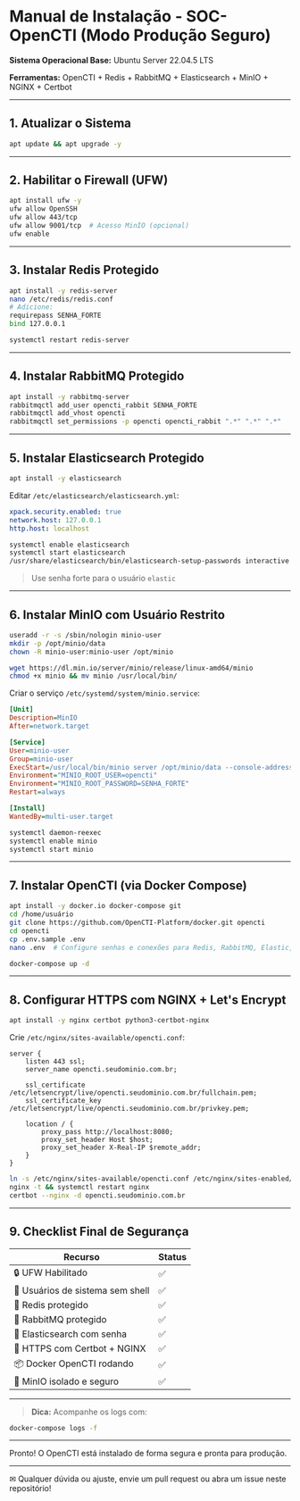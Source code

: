 # Manual de Instalação - SOC-OpenCTI (Modo Produção Seguro)

**Sistema Operacional Base:** Ubuntu Server 22.04.5 LTS

**Ferramentas:** OpenCTI + Redis + RabbitMQ + Elasticsearch + MinIO + NGINX + Certbot

---

## 1. Atualizar o Sistema

```bash
apt update && apt upgrade -y
```

---

## 2. Habilitar o Firewall (UFW)

```bash
apt install ufw -y
ufw allow OpenSSH
ufw allow 443/tcp
ufw allow 9001/tcp  # Acesso MinIO (opcional)
ufw enable
```

---

## 3. Instalar Redis Protegido

```bash
apt install -y redis-server
nano /etc/redis/redis.conf
# Adicione:
requirepass SENHA_FORTE
bind 127.0.0.1
```

```bash
systemctl restart redis-server
```

---

## 4. Instalar RabbitMQ Protegido

```bash
apt install -y rabbitmq-server
rabbitmqctl add_user opencti_rabbit SENHA_FORTE
rabbitmqctl add_vhost opencti
rabbitmqctl set_permissions -p opencti opencti_rabbit ".*" ".*" ".*"
```

---

## 5. Instalar Elasticsearch Protegido

```bash
apt install -y elasticsearch
```

Editar `/etc/elasticsearch/elasticsearch.yml`:

```yaml
xpack.security.enabled: true
network.host: 127.0.0.1
http.host: localhost
```

```bash
systemctl enable elasticsearch
systemctl start elasticsearch
/usr/share/elasticsearch/bin/elasticsearch-setup-passwords interactive
```

> Use senha forte para o usuário `elastic`

---

## 6. Instalar MinIO com Usuário Restrito

```bash
useradd -r -s /sbin/nologin minio-user
mkdir -p /opt/minio/data
chown -R minio-user:minio-user /opt/minio
```

```bash
wget https://dl.min.io/server/minio/release/linux-amd64/minio
chmod +x minio && mv minio /usr/local/bin/
```

Criar o serviço `/etc/systemd/system/minio.service`:

```ini
[Unit]
Description=MinIO
After=network.target

[Service]
User=minio-user
Group=minio-user
ExecStart=/usr/local/bin/minio server /opt/minio/data --console-address ":9001"
Environment="MINIO_ROOT_USER=opencti"
Environment="MINIO_ROOT_PASSWORD=SENHA_FORTE"
Restart=always

[Install]
WantedBy=multi-user.target
```

```bash
systemctl daemon-reexec
systemctl enable minio
systemctl start minio
```

---

## 7. Instalar OpenCTI (via Docker Compose)

```bash
apt install -y docker.io docker-compose git
cd /home/usuário
git clone https://github.com/OpenCTI-Platform/docker.git opencti
cd opencti
cp .env.sample .env
nano .env  # Configure senhas e conexões para Redis, RabbitMQ, Elastic, MinIO etc.
```

```bash
docker-compose up -d
```

---

## 8. Configurar HTTPS com NGINX + Let's Encrypt

```bash
apt install -y nginx certbot python3-certbot-nginx
```

Crie `/etc/nginx/sites-available/opencti.conf`:

```nginx
server {
    listen 443 ssl;
    server_name opencti.seudominio.com.br;

    ssl_certificate /etc/letsencrypt/live/opencti.seudominio.com.br/fullchain.pem;
    ssl_certificate_key /etc/letsencrypt/live/opencti.seudominio.com.br/privkey.pem;

    location / {
        proxy_pass http://localhost:8080;
        proxy_set_header Host $host;
        proxy_set_header X-Real-IP $remote_addr;
    }
}
```

```bash
ln -s /etc/nginx/sites-available/opencti.conf /etc/nginx/sites-enabled/
nginx -t && systemctl restart nginx
certbot --nginx -d opencti.seudominio.com.br
```

---

## 9. Checklist Final de Segurança

| Recurso                          | Status |
| -------------------------------- | ------ |
| 🔒 UFW Habilitado                | ✅      |
| 🔐 Usuários de sistema sem shell | ✅      |
| 🚧 Redis protegido               | ✅      |
| 🚧 RabbitMQ protegido            | ✅      |
| 🚧 Elasticsearch com senha       | ✅      |
| 📡 HTTPS com Certbot + NGINX     | ✅      |
| 📦 Docker OpenCTI rodando        | ✅      |
| 🧠 MinIO isolado e seguro        | ✅      |

---

> **Dica:** Acompanhe os logs com:

```bash
docker-compose logs -f
```

---

Pronto! O OpenCTI está instalado de forma segura e pronta para produção.

---

✉ Qualquer dúvida ou ajuste, envie um pull request ou abra um issue neste repositório!
